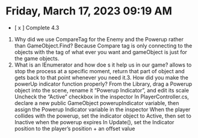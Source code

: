 # Friday, March 17, 2023 09:19 AM
- [ x ] Complete 4.3

1. Why did we use CompareTag for the Enemy and the Powerup rather than GameObject.Find?
Because Compare tag is only connecting to the objects with the tag of what ever you want and gameObject is just for the game objects.
2. What is an IEnumerator and how doe s it help us in our game?
allows to stop the process at a specific moment, return that part of object and gets back to that point whenever you need it.3. How did you make the powerUp indicator function properly?
From the Library, drag a Powerup object into the scene, rename it “Powerup Indicator”, and edit its scale
Uncheck the “Active” checkbox in the inspector
In PlayerController.cs, declare a new public GameObject powerupIndicator variable, then assign the Powerup Indicator variable in the inspector
When the player collides with the powerup, set the indicator object to Active, then set to Inactive when the powerup expires
In Update(), set the Indicator position to the player’s position + an offset value


